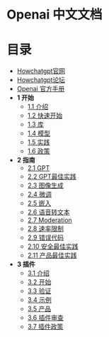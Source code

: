 # Openai 中文文档

# 目录
* [Howchatgpt官网](https://www.howchatgpt.net)
* [Howchatgpt论坛](https://bbs.howchatgpt.net)
* [Openai 官方手册](https://platform.openai.com/docs/introduction/overview)
* **1 开始**
  * [1.1 介绍](openai-zh/001-Introduction.md)
  * [1.2 快速开始](openai-zh/002-Quickstart.md)
  * [1.3 库](openai-zh/003-Libranies.md)
  * [1.4 模型](openai-zh/004-Models.md)
  * [1.5 实践](openai-zh/005-Tutorials.md)
  * [1.6 政策](openai-zh/)
* **2 指南**
  * [2.1 GPT](openai-zh/006-GPT.md)
  * [2.2 GPT最佳实践](openai-zh/007-GPT-best-practice.md)
  * [2.3 图像生成](openai-zh/008-Image-generaion.md)
  * [2.4 微调](openai-zh/009-FIine-tuning.md)
  * [2.5 嵌入](openai-zh/010-Embeddings.md)
  * [2.6 语音转文本](openai-zh/011-Speech-to-text.md)
  * [2.7 Moderation](openai-zh/012-Moderation.md)
  * [2.8 速率限制](openai-zh/013-Rate-Limits.md)
  * [2.9 错误代码](openai-zh/014-Error-codes.md)
  * [2.10 安全最佳实践](openai-zh/015-Safty-best-practices.md)
  * [2.11 产品最佳实践](openai-zh/016-Production-best-practices.md)
* **3 插件**
  * [3.1 介绍](openai-zh/017-Introduction.md)
  * [3.2 开始](openai-zh/018-Getting-Started.md)
  * [3.3 验证](openai-zh/019-Authentication.md)
  * [3.4 示例](openai-zh/020-Examples.md)
  * [3.5 产品](openai-zh/003.md)
  * [3.6 插件审查](openai-zh/021-Production.md)
  * [3.7 插件政策](https://openai.com/policies/usage-policies#plugin-policies)
